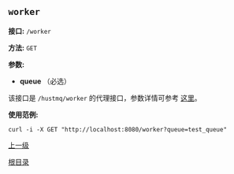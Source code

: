 `worker`
----------

**接口:** `/worker`

**方法:** `GET`

**参数:**  

*  **queue** （必选）

该接口是 `/hustmq/worker` 的代理接口，参数详情可参考 [这里](../hustmq/worker.md)。

**使用范例:**

    curl -i -X GET "http://localhost:8080/worker?queue=test_queue"

[上一级](../ha.md)

[根目录](../../index.md)